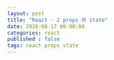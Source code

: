```yaml
---
layout: post
title: "React - 2 props 와 state"
date: 2016-08-17 00:00:00
categories: react
published : false
tags: react props state
---
```

